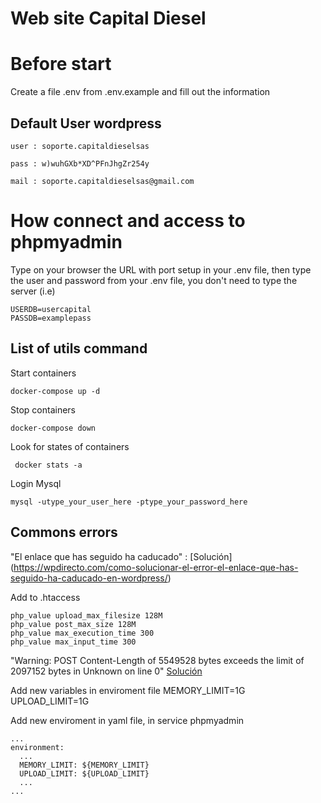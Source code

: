 # Web site Capital Diesel


# Before start

Create a file .env from .env.example and fill out the information

## Default User wordpress

    user : soporte.capitaldieselsas

    pass : w)wuhGXb*XD^PFnJhgZr254y

    mail : soporte.capitaldieselsas@gmail.com


# How connect and access to phpmyadmin

Type on your browser the URL with port setup in your  .env  file, then type the user and password from your .env file, you don't need to type the server (i.e)

    USERDB=usercapital
    PASSDB=examplepass

## List of utils command 

Start containers

    docker-compose up -d 

Stop containers

    docker-compose down 

Look for states of containers

     docker stats -a

Login Mysql

    mysql -utype_your_user_here -ptype_your_password_here



## Commons errors

"El enlace que has seguido ha caducado" : [Solución] (https://wpdirecto.com/como-solucionar-el-error-el-enlace-que-has-seguido-ha-caducado-en-wordpress/)

Add to .htaccess 

    php_value upload_max_filesize 128M
    php_value post_max_size 128M
    php_value max_execution_time 300
    php_value max_input_time 300


"Warning: POST Content-Length of 5549528 bytes exceeds the limit of 2097152 bytes in Unknown on line 0" [Solución](https://stackoverflow.com/questions/11719495/php-warning-post-content-length-of-8978294-bytes-exceeds-the-limit-of-8388608-b)

Add new variables in enviroment file
    MEMORY_LIMIT=1G
    UPLOAD_LIMIT=1G

Add new enviroment in yaml file, in service phpmyadmin

    ...
    environment:
      ...
      MEMORY_LIMIT: ${MEMORY_LIMIT}
      UPLOAD_LIMIT: ${UPLOAD_LIMIT}
      ...
    ...